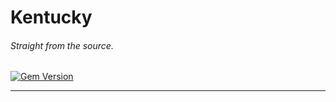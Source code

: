 # Kentucky
###### Straight from the source.

[![Gem Version](https://badge.fury.io/rb/kentucky.png)](http://badge.fury.io/rb/kentucky)

***


